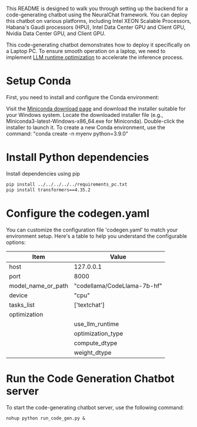 This README is designed to walk you through setting up the backend for a code-generating chatbot using the NeuralChat framework. You can deploy this chatbot on various platforms, including Intel XEON Scalable Processors, Habana's Gaudi processors (HPU), Intel Data Center GPU and Client GPU, Nvidia Data Center GPU, and Client GPU.

This code-generating chatbot demonstrates how to deploy it specifically on a Laptop PC. To ensure smooth operation on a laptop, we need to implement [LLM runtime optimization](../../../../../../llm/runtime/graph/README.md) to accelerate the inference process.

# Setup Conda

First, you need to install and configure the Conda environment:

Visit the [Miniconda download page](https://docs.conda.io/projects/miniconda/en/latest/) and download the installer suitable for your Windows system.
Locate the downloaded installer file (e.g., Miniconda3-latest-Windows-x86_64.exe for Miniconda). Double-click the installer to launch it. 
To create a new Conda environment, use the command: "conda create -n myenv python=3.9.0"

# Install Python dependencies

Install dependencies using pip

```bash
pip install ../../../../../requirements_pc.txt
pip install transformers==4.35.2
```

# Configure the codegen.yaml

You can customize the configuration file 'codegen.yaml' to match your environment setup. Here's a table to help you understand the configurable options:

| Item               | Value                                |
| ------------------ | -------------------------------------|
| host               | 127.0.0.1                            |
| port               | 8000                                 |
| model_name_or_path | "codellama/CodeLlama-7b-hf"          |
| device             | "cpu"                                |
| tasks_list         | ['textchat']                         |
| optimization       |                                      |
|                    |  use_llm_runtime  | true             |
|                    |  optimization_type| "weight_only"    |
|                    |  compute_dtype    | "int8"           |
|                    |  weight_dtype     | "int4"           |



# Run the Code Generation Chatbot server
To start the code-generating chatbot server, use the following command:

```shell
nohup python run_code_gen.py &
```
